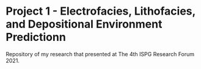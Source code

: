 # Project 1 - Electrofacies, Lithofacies, and Depositional Environment Predictionn
 Repository of my research that presented at The 4th ISPG Research Forum 2021.
